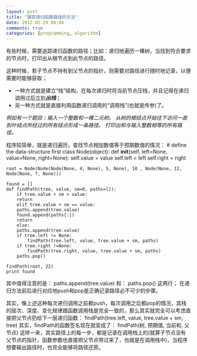```yaml
---
layout: post
title: "跟踪递归函数路径的方法"
date: 2012-02-29 00:04
comments: true
categories: [programming, algorithm]
---
```


有些时候，需要追踪递归函数的路径；比如：递归地遍历一棵树，当找到符合要求的节点时，打印出从根节点到此节点的路径。

这种时候，若子节点不持有到父节点的指针，则需要对路径进行随时地记录，以便需要时能够获取；

* 一种方式就是建立“栈”结构，在每次递归时将当前节点压栈，并且记得在递归调用过后立刻***出栈***；
* 另一种方式就是直接利用函数递归调用的“调用栈”(也就是传参)了。

*例如有一个题目：输入一个整数和一棵二元树。
从树的根结点开始往下访问一直到叶结点所经过的所有结点形成一条路径。
打印出和与输入整数相等的所有路径。*

程序较简单，就是递归遍历，查找节点相加数值等于预期数值的情况：
	# define the data-structure first
	class Node(object):
	    def __init__(self, left=None, value=None, right=None):
		self.value = value
		self.left = left
		self.right = right
		
	root = Node(Node(Node(None, 4, None), 5, None), 10 , Node(None, 12, Node(None, 7, None)))

	found = []
	def findPath(tree, value, sm=0, paths=[]):
	    if tree.value + sm > value:
		return
	    elif tree.value + sm == value:
		paths.append(tree.value)
		found.append(paths[:])
		return
	    else:
		paths.append(tree.value)
		if tree.left != None:
		    findPath(tree.left, value, tree.value + sm, paths)
		if tree.right !=None:
		    findPath(tree.right, value, tree.value + sm, paths)
		paths.pop()
		    
	findPath(root, 22)
	print found

其中值得注意的是：
    paths.append(tree.value)
和：
    paths.pop()
这两行；
在递归方法前后进行对应地push和pop是正确记录路径必不可少的步骤。

其实，像上述这种每次递归调用之前都push，每次调用之后都pop的情况，其栈的层次、深度、变化规律跟函数调用栈是完全一致的，那么其实就完全可以考虑直接把父节点扔给下一层递归函数：
    findPath(tree.left, value, tree.value + sm, tree)
其实，findPath的函数签名现在就变成了：
    findPath(树, 预期值, 当前和, 父节点)
这样一来，其实路径上的每一步，都是记录在调用栈上的(就算子节点没有父节点的指针，函数参数也直接把父节点带过来了，也就是在调用栈中)，当程序想要输出路径时，也完全能够将路径还原。

